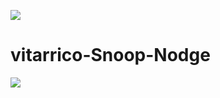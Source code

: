 ![](https://i1.sndcdn.com/visuals-000340009638-tCHhLe-original.jpg)
# vitarrico-Snoop-Nodge
![](https://external-preview.redd.it/5yO5BXtayL47ii04vUfiFUQwzd_6oxLuKw0EfPTh9ww.jpg?auto=webp&s=9c3aef1be30e15c399a15ddc708193bbcb7bffc1)

